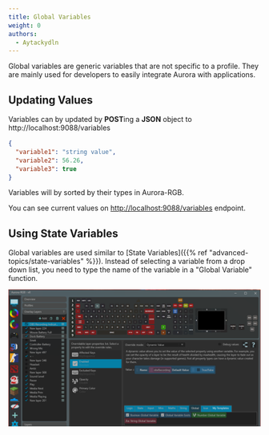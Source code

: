 ```yaml
---
title: Global Variables
weight: 0
authors:
  - Aytackydln
---
```


Global variables are generic variables that are not specific to a profile.
They are mainly used for developers to easily integrate Aurora with applications.

## Updating Values

Variables can by updated by **POST**ing a **JSON** object to http://localhost:9088/variables

```json
{
  "variable1": "string value",
  "variable2": 56.26,
  "variable3": true
}
```

Variables will by sorted by their types in Aurora-RGB.

You can see current values on [http://localhost:9088/variables](http://localhost:9088/variables) endpoint.


## Using State Variables
Global variables are used similar to [State Variables]({{% ref "advanced-topics/state-variables" %}}).
Instead of selecting a variable from a drop down list, you need to type the name of the variable in a "Global Variable" function.

![Global variable usage in Aurora-RGB](img/docs/obs-global-var.png)